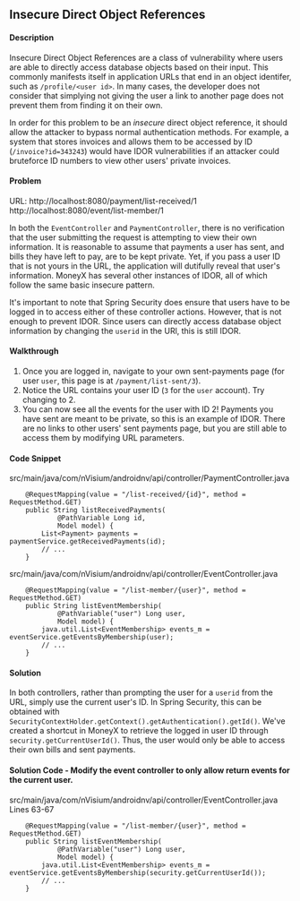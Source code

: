 ## Insecure Direct Object References

#### Description

Insecure Direct Object References are a class of vulnerability where users are able to directly access database objects based on their input. This commonly manifests itself in application URLs that end in an object identifer, such as ```/profile/<user id>```. In many cases, the developer does not consider that simplying not giving the user a link to another page does not prevent them from finding it on their own.

In order for this problem to be an *insecure* direct object reference, it should allow the attacker to bypass normal authentication methods. For example, a system that stores invoices and allows them to be accessed by ID (```/invoice?id=343243```) would have IDOR vulnerabilities if an attacker could bruteforce ID numbers to view other users' private invoices.

#### Problem
URL: http://localhost:8080/payment/list-received/1 http://localhost:8080/event/list-member/1

In both the ```EventController``` and ```PaymentController```, there is no verification that the user submitting the request is attempting to view their own information. It is reasonable to assume that payments a user has sent, and bills they have left to pay, are to be kept private. Yet, if you pass a user ID that is not yours in the URL, the application will dutifully reveal that user's information. MoneyX has several other instances of IDOR, all of which follow the same basic insecure pattern.

It's important to note that Spring Security does ensure that users have to be logged in to access either of these controller actions. However, that is not enough to prevent IDOR. Since users can directly access database object information by changing the ```userid``` in the URl, this is still IDOR.

#### Walkthrough

1. Once you are logged in, navigate to your own sent-payments page (for user ```user```, this page is at ```/payment/list-sent/3```).
2. Notice the URL contains your user ID (```3``` for the ```user``` account). Try changing to 2.
3. You can now see all the events for the user with ID 2! Payments you have sent are meant to be private, so this is an example of IDOR. There are no links to other users' sent payments page, but you are still able to access them by modifying URL parameters.

#### Code Snippet

src/main/java/com/nVisium/androidnv/api/controller/PaymentController.java

```
	@RequestMapping(value = "/list-received/{id}", method = RequestMethod.GET)
	public String listReceivedPayments(
			@PathVariable Long id,
			Model model) {
		List<Payment> payments = paymentService.getReceivedPayments(id);
		// ...
	}

```
src/main/java/com/nVisium/androidnv/api/controller/EventController.java

```
	@RequestMapping(value = "/list-member/{user}", method = RequestMethod.GET)
	public String listEventMembership(
			@PathVariable("user") Long user,
			Model model) {
		java.util.List<EventMembership> events_m = eventService.getEventsByMembership(user);
		// ...
	}
```

#### Solution

In both controllers, rather than prompting the user for a ```userid``` from the URL, simply use the current user's ID. In Spring Security, this can be obtained with ```SecurityContextHolder.getContext().getAuthentication().getId()```. We've created a shortcut in MoneyX to retrieve the logged in user ID through ```security.getCurrentUserId()```. Thus, the user would only be able to access their own bills and sent payments.

#### Solution Code - Modify the event controller to only allow return events for the current user.
src/main/java/com/nVisium/androidnv/api/controller/EventController.java
Lines 63-67

```
	@RequestMapping(value = "/list-member/{user}", method = RequestMethod.GET)
	public String listEventMembership(
			@PathVariable("user") Long user,
			Model model) {
		java.util.List<EventMembership> events_m = eventService.getEventsByMembership(security.getCurrentUserId());
		// ...
	}
```

